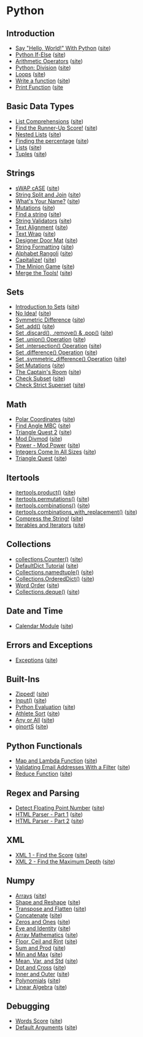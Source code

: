 # Python
## Introduction
- [Say "Hello, World!" With Python](./py-hello-world.py) ([site](https://www.hackerrank.com/challenges/py-hello-world/))
- [Python If-Else](./py-if-else.py) ([site](https://www.hackerrank.com/challenges/py-if-else/))
- [Arithmetic Operators](./python-arithmetic-operators.py) ([site](https://hackerrank.com/challenges/python-arithmetic-operators/))
- [Python: Division](./python-division.py) ([site](https://www.hackerrank.com/challenges/python-division/))
- [Loops](./pyths.py) ([site](https://www.hackerrank.com/challenges/python-loops/))
- [Write a function](./write-a-function.py) ([site](https://www.hackerrank.com/challenges/write-a-function/))
- [Print Function](./python-print.py) ([site](https://www.hackerrank.com/challenges/python-print)

## Basic Data Types
- [List Comprehensions](./list-comprehensions.py) ([site](https://www.hackerrank.com/challenges/list-comprehensions/))
- [Find the Runner-Up Score!](./find-second-maximum-number-in-a-list.py) ([site](https://www.hackerrank.com/challenges/find-second-maximum-number-in-a-list/))
- [Nested Lists](./nested-list.py) ([site](https://www.hackerrank.com/challenges/nested-list/))
- [Finding the percentage](./finding-the-percentage.py) ([site](https://www.hackerrank.com/challenges/finding-the-percentage/))
- [Lists](./python-lists.py) ([site](https://www.hackerrank.com/challenges/python-lists/))
- [Tuples](./python-tuples.py) ([site](https://www.hackerrank.com/challenges/python-tuples/))

## Strings
- [sWAP cASE](./swap-case.py) ([site](https://www.hackerrank.com/challenges/swap-case/))
- [String Split and Join](./python-split-string-and-join.py) ([site](https://www.hackerrank.com/challenges/python-split-string-and-join/))
- [What's Your Name?](./whats-your-name.py) ([site](https://www.hackerrank.com/challenges/whats-your-name/))
- [Mutations](./python-mutations.py) ([site](https://www.hackerrank.com/challenges/python-mutations/))
- [Find a string](./find-a-string.py) ([site](https://www.hackerrank.com/challenges/find-a-string/))
- [String Validators](./string-validators.py) ([site](https://www.hackerrank.com/challenges/string-validators/))
- [Text Alignment](./text-alignment.py) ([site](https://www.hackerrank.com/challenges/text-alignment/))
- [Text Wrap](./text-wrap.py) ([site](https://www.hackerrank.com/challenges/text-wrap/))
- [Designer Door Mat](./designer-door-mat.py) ([site](https://www.hackerrank.com/challenges/designer-door-mat/))
- [String Formatting](./python-string-formatting.py) ([site](https://www.hackerrank.com/challenges/python-string-formatting/))
- [Alphabet Rangoli](./alphabet-rangoli.py) ([site](https://www.hackerrank.com/challenges/alphabet-rangoli/))
- [Capitalize!](./capitalize.py) ([site](https://www.hackerrank.com/challenges/capitalize/))
- [The Minion Game](./the-minion-game.py) ([site](https://www.hackerrank.com/challenges/the-minion-game/))
- [Merge the Tools!](./merge-the-tools.py) ([site](https://www.hackerrank.com/challenges/merge-the-tools/))

## Sets
- [Introduction to Sets](./py-introduction-to-sets.py) ([site](https://www.hackerrank.com/challenges/py-introduction-to-sets/))
- [No Idea!](./no-idea.py) ([site](https://www.hackerrank.com/challenges/no-idea/))
- [Symmetric Difference](./symmetric-difference.py) ([site](https://www.hackerrank.com/challenges/symmetric-difference/))
- [Set .add()](./py-set-add.py) ([site](https://www.hackerrank.com/challenges/py-set-add/))
- [Set .discard(), .remove() & .pop()](./py-set-discard-remove-pop.py) ([site](https://www.hackerrank.com/challenges/py-set-discard-remove-pop/))
- [Set .union() Operation](./py-set-union.py) ([site](https://www.hackerrank.com/challenges/py-set-union/))
- [Set .intersection() Operation](./py-set-intersection-operation.py) ([site](https://www.hackerrank.com/challenges/py-set-intersection-operation/))
- [Set .difference() Operation](./py-set-difference-operation.py) ([site](https://www.hackerrank.com/challenges/py-set-difference-operation/))
- [Set .symmetric_difference() Operation](./py-set-symmetric-difference-operation) ([site](https://www.hackerrank.com/challenges/py-set-symmetric-difference-operation/))
- [Set Mutations](./py-set-mutations.py) ([site](https://www.hackerrank.com/challenges/py-set-mutations/))
- [The Captain's Room](./py-the-captains-room.py) ([site](https://www.hackerrank.com/challenges/py-the-captains-room/))
- [Check Subset](./py-check-subset.py) ([site](https://www.hackerrank.com/challenges/py-check-subset/))
- [Check Strict Superset](./py-check-strict-superset.py) ([site](https://www.hackerrank.com/challenges/py-check-strict-superset/))

## Math
- [Polar Coordinates](./polar-coordinates.py) ([site](https://www.hackerrank.com/challenges/polar-coordinates/))
- [Find Angle MBC](./find-angle.py) ([site](https://www.hackerrank.com/challenges/find-angle/))
- [Triangle Quest 2](./triangle-quest-2.py) ([site](https://www.hackerrank.com/challenges/triangle-quest-2/))
- [Mod Divmod](./python-mod-divmod.py) ([site](https://www.hackerrank.com/challenges/python-mod-divmod/))
- [Power - Mod Power](./python-power-mod-power.py) ([site](https://www.hackerrank.com/challenges/python-power-mod-power/))
- [Integers Come In All Sizes](./python-integers-come-in-all-sizes.py) ([site](https://www.hackerrank.com/challenges/python-integers-come-in-all-sizes/))
- [Triangle Quest](./python-quest-1.py) ([site](https://www.hackerrank.com/challenges/python-quest-1/))

## Itertools
- [itertools.product()](./itertools-product.py) ([site](https://www.hackerrank.com/challenges/itertools-product/))
- [itertools.permutations()](./itertools-permutations.py) ([site](https://www.hackerrank.com/challenges/itertools-permutations/))
- [itertools.combinations()](./itertools-combinations.py) ([site](https://www.hackerrank.com/challenges/itertools-combinations/))
- [itertools.combinations_with_replacement()](./itertools-combinations-with-replacement.py) ([site](https://www.hackerrank.com/challenges/itertools-combinations-with-replacement/))
- [Compress the String!](./compress-the-string.py) ([site](https://www.hackerrank.com/challenges/compress-the-string/))
- [Iterables and Iterators](./iterables-and-iterators.py) ([site](https://www.hackerrank.com/challenges/iterables-and-iterators/))

## Collections
- [collections.Counter()](./collections-counter.py) ([site](https://www.hackerrank.com/challenges/collections-counter/))
- [DefaultDict Tutorial](./defaultdict-tutorial.py) ([site](https://www.hackerrank.com/challenges/defaultdict-tutorial/))
- [Collections.namedtuple()](./py-collections-namedtuple.py) ([site](https://www.hackerrank.com/challenges/py-collections-namedtuple/))
- [Collections.OrderedDict()](./py-collections-ordereddict.py) ([site](https://www.hackerrank.com/challenges/py-collections-ordereddict/))
- [Word Order](./word-order.py) ([site](https://www.hackerrank.com/challenges/word-order/))
- [Collections.deque()](./py-collections-deque.py) ([site](https://www.hackerrank.com/challenges/py-collections-deque/))

## Date and Time
- [Calendar Module](./calendar-module.py) ([site](https://www.hackerrank.com/challenges/calendar-module/))

## Errors and Exceptions
- [Exceptions](./exceptions.py) ([site](https://www.hackerrank.com/challenges/exceptions/))

## Built-Ins
- [Zipped!](./zipped.py) ([site](https://www.hackerrank.com/challenges/zipped/))
- [Input()](./input.py) ([site](https://www.hackerrank.com/challenges/input/))
- [Python Evaluation](./python-eval.py) ([site](https://www.hackerrank.com/challenges/python-eval/))
- [Athlete Sort](./python-sort-sort.py) ([site](https://www.hackerrank.com/challenges/python-sort-sort/))
- [Any or All](./any-or-all.py) ([site](https://www.hackerrank.com/challenges/any-or-all/))
- [ginortS](./ginorts.py) ([site](https://www.hackerrank.com/challenges/ginorts/))

## Python Functionals
- [Map and Lambda Function](./map-and-lambda-expression.py) ([site](https://www.hackerrank.com/challenges/map-and-lambda-expression/))
- [Validating Email Addresses With a Filter](./validate-list-of-email-address-with-filter.py) ([site](https://www.hackerrank.com/challenges/validate-list-of-email-address-with-filter/))
- [Reduce Function](./reduce-function.py) ([site](https://www.hackerrank.com/challenges/reduce-function/))

## Regex and Parsing
- [Detect Floating Point Number](./introduction-to-regex) ([site](https://www.hackerrank.com/challenges/introduction-to-regex/))
- [HTML Parser - Part 1](./html-parser-part-1.py) ([site](https://www.hackerrank.com/challenges/html-parser-part-1/))
- [HTML Parser - Part 2](./html-parser-part-2.py) ([site](https://www.hackerrank.com/challenges/html-parser-part-2/))

## XML
- [XML 1 - Find the Score](./xml-1-find-the-score.py) ([site](https://www.hackerrank.com/challenges/xml-1-find-the-score/))
- [XML 2 - Find the Maximum Depth](./xml2-find-the-maximum-depth.py) ([site](https://www.hackerrank.com/challenges/xml2-find-the-maximum-depth/))

## Numpy
- [Arrays](./np-arrays.py) ([site](https://www.hackerrank.com/challenges/np-arrays/))
- [Shape and Reshape](./np-shape-reshape.py) ([site](https://www.hackerrank.com/challenges/np-shape-reshape/))
- [Transpose and Flatten](./np-transpose-and-flatten.py) ([site](https://www.hackerrank.com/challenges/np-transpose-and-flatten/))
- [Concatenate](./np-concatenate.py) ([site](https://www.hackerrank.com/challenges/np-concatenate/))
- [Zeros and Ones](./np-zeros-and-ones.py) ([site](https://www.hackerrank.com/challenges/np-zeros-and-ones/))
- [Eye and Identity](./np-eye-and-identity.py) ([site](https://www.hackerrank.com/challenges/np-eye-and-identity/))
- [Array Mathematics](./np-array-mathematics.py) ([site](https://www.hackerrank.com/challenges/np-array-mathematics/))
- [Floor, Ceil and Rint](./floor-ceil-and-rint.py) ([site](https://www.hackerrank.com/challenges/floor-ceil-and-rint/))
- [Sum and Prod](./np-sum-and-prod.py) ([site](https://www.hackerrank.com/challenges/np-sum-and-prod/))
- [Min and Max](./np-min-and-max.py) ([site](https://www.hackerrank.com/challenges/np-min-and-max/))
- [Mean, Var, and Std](./np-mean-var-and-std.py) ([site](https://www.hackerrank.com/challenges/np-mean-var-and-std/))
- [Dot and Cross](./np-dot-and-cross.py) ([site](https://www.hackerrank.com/challenges/np-dot-and-cross/))
- [Inner and Outer](./np-inner-and-outer.py) ([site](https://www.hackerrank.com/challenges/np-inner-and-outer/))
- [Polynomials](./np-polynomials.py) ([site](https://www.hackerrank.com/challenges/np-polynomials/))
- [Linear Algebra](./np-linear-algebra.py) ([site](https://www.hackerrank.com/challenges/np-linear-algebra/))

## Debugging
- [Words Score](./words-score.py) ([site](https://www.hackerrank.com/challenges/words-score/))
- [Default Arguments](./default-arguments.py) ([site](https://www.hackerrank.com/challenges/default-arguments/))
